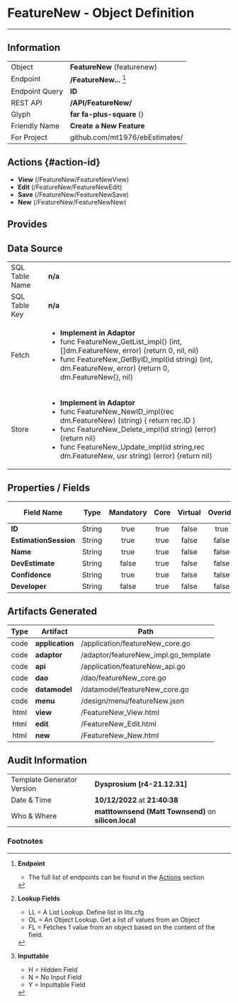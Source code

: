 # **FeatureNew** - Object Definition
---
##  Information
|   |   |
|---|---|
|Object         |**FeatureNew** (featurenew) |
|Endpoint 	    |**/FeatureNew...** [^1]|
|Endpoint Query |**ID**|
|REST API|**/API/FeatureNew/**|
Glyph|**far fa-plus-square** ()
Friendly Name|**Create a New Feature**|
|For Project    |github.com/mt1976/ebEstimates/|

##  Actions {#action-id}

* **View** (/FeatureNew/FeatureNewView)
* **Edit** (/FeatureNew/FeatureNewEdit)
* **Save** (/FeatureNew/FeatureNewSave)
* **New** (/FeatureNew/FeatureNewNew)








##  Provides







##  Data Source 
|   |   |
|---|---|
SQL Table Name       | **n/a**
SQL Table Key | **n/a**
Fetch|<ul><li>**Implement in Adaptor**</li><li> func FeatureNew_GetList_impl() (int, []dm.FeatureNew, error) {return 0, nil, nil}</li><li>func FeatureNew_GetByID_impl(id string) (int, dm.FeatureNew, error) {return 0, dm.FeatureNew{}, nil}</li></ul>
Store|<ul><li>**Implement in Adaptor**</li><li>func FeatureNew_NewID_impl(rec dm.FeatureNew) (string) { return rec.ID } </li><li>func FeatureNew_Delete_impl(id string) (error) {return nil}</li><li>func FeatureNew_Update_impl(id string,rec dm.FeatureNew, usr string) (error) {return nil}</li></ul>

##  Properties / Fields
| Field Name| Type | Mandatory | Core | Virtual | Overide | Lookup [^2]| Lookup Object      | Lookup Field Source         | Lookup Return Value                | Inputable [^3]|DB Column|Default Value| No Change | Callout | Internal | Display | Mask |
| -- | --  | :--: | :--: | :--: |:--: |:--: |:--: |-- |-- |:--: |-- | --| :--: | :--: | :--: | -- | -- |
|**ID**|String|true|true|false|true|||||NH|ID||false|false|false|text||
|**EstimationSession**|String|true|true|false|false|OL|EstimationSession|EstimationSessionID_EstimationSessionID|EstimationSession_Name|Y|EstimationSession||false|false|false|text||
|**Name**|String|true|true|false|false|||||Y|Name||false|false|false|text||
|**DevEstimate**|String|false|true|false|false|||||Y|DevEstimate||false|false|false|text||
|**Confidence**|String|true|true|false|false|OL|Confidence|Confidence_Code|EstimationState_Name|Y|Confidence||false|false|false|text|true|
|**Developer**|String|false|true|false|false|OL|Resource|Resource_Code|Resource_Name|Y|Developer||false|false|false|text||


##  Artifacts Generated
| Type | Artifact | Path|
| :--: | -- | -- |
| code | **application** | /application/featureNew_core.go |
| code | **adaptor** | /adaptor/featureNew_impl.go_template |
| code | **api** | /application/featureNew_api.go |
| code | **dao** | /dao/featureNew_core.go |
| code | **datamodel** | /datamodel/featureNew_core.go |
| code | **menu** | /design/menu/featureNew.json |
| html | **view** | /FeatureNew_View.html |
| html | **edit** | /FeatureNew_Edit.html |
| html | **new** | /FeatureNew_New.html |


## Audit Information
|   |   |
|---|---|
Template Generator Version   | **Dysprosium [r4-21.12.31]**
Date & Time		     | **10/12/2022** at **21:40:38**
Who & Where		     | **matttownsend (Matt Townsend)** on **silicon.local**

### Footnotes
[^1]: **Endpoint**
    * The full list of endpoints can be found in the [Actions](#action-id) section
[^2]: **Lookup Fields**
    * LL = A List Lookup. Define list in lits.cfg
    * OL = An Object Lookup. Get a list of values from an Object
    * FL = Fetches 1 value from an object based on the content of the field. 
[^3]: **Inputtable**   
    * H = Hidden Field
    * N = No Input Field
    * Y = Inputtable Field